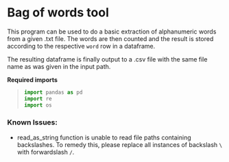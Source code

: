 # Bag of words tool

This program can be used to do a basic extraction of alphanumeric words from a given .txt file. The words are then counted and the result is stored according to the respective `word` row in a dataframe.

The resulting dataframe is finally output to a .csv file with the same file name as was given in the input path.

**Required imports**
> ``` python
> import pandas as pd
> import re
> import os
> ```

### Known Issues:
- read_as_string function is unable to read file paths containing backslashes. To remedy this, please replace all instances of backslash `\` with forwardslash `/`.